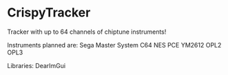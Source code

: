# CrispyTracker
 Tracker with up to 64 channels of chiptune instruments!

Instruments planned are:
	Sega Master System
	C64
	NES
	PCE
	YM2612
	OPL2
	OPL3

Libraries:
	DearImGui

